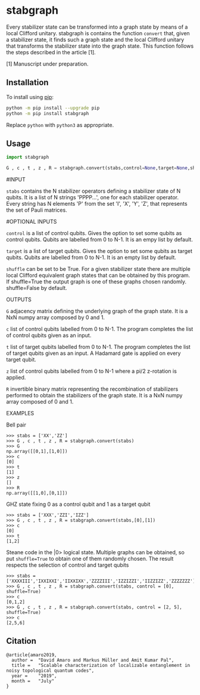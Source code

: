 # stabgraph

Every stabilizer state can be transformed into a graph state by means of a local 
Clifford unitary. stabgraph is contains the function `convert` that, given a 
stabilizer state, it finds such a graph state and the local Clifford unitary 
that transforms the stabilizer state into the graph state. This function follows
the steps described in the article [1].

[1] Manuscript under preparation. 

## Installation

To install using [pip](https://pip.pypa.io/en/stable/):

```bash
python -m pip install --upgrade pip
python -m pip install stabgraph
```

Replace `python` with `python3` as appropriate.


## Usage

```python
import stabgraph

G , c , t , z , R = stabgraph.convert(stabs,control=None,target=None,shuffle=False) 
```
#INPUT

`stabs`     contains the N stabilizer operators defining a stabilizer state of N 
            qubits. It is a list of N strings 'PPPP...', one for each stabilizer 
            operator. Every string has N elements 'P' from the set 'I', 'X', 'Y', 
            'Z', that represents the set of Pauli matrices.

#OPTIONAL INPUTS

`control`   is a list of control qubits. Gives the option to set some qubits as 
            control qubits. Qubits are labelled from 0 to N-1. It is an empy list by
            default.
        
`target`    is a list of target qubits. Gives the option to set some qubits as
            target qubits. Qubits are labelled from 0 to N-1. It is an empty list by
            default.
        
`shuffle`   can be set to be True. For a given stabilizer state there are multiple 
            local Clifford equivalent graph states that can be obtained by this 
            program. If shuffle=True the output graph is one of these graphs chosen 
            randomly. shuffle=False by default.
        
OUTPUTS

`G`       adjacency matrix defining the underlying graph of the graph state. It is
        a NxN numpy array composed by 0 and 1.
        
`c`       list of control qubits labelled from 0 to N-1. The program completes the
        list of control qubits given as an input.
        
`t`       list of target qubits labelled from 0 to N-1. The program completes the
        list of target qubits given as an input. A Hadamard gate is applied on
        every target qubit.
        
`z`       list of control qubits labelled from 0 to N-1 where a pi/2 z-rotation is
        applied.
        
`R`       invertible binary matrix representing the recombination of stabilizers
        performed to obtain the stabilizers of the graph state. It is a NxN 
        numpy array composed of 0 and 1.
        
EXAMPLES

Bell pair
```
>>> stabs = ['XX','ZZ']
>>> G , c , t , z , R = stabgraph.convert(stabs)
>>> G
np.array([[0,1],[1,0]])
>>> c
[0]
>>> t
[1]
>>> z
[]
>>> R
np.array([[1,0],[0,1]])
```

GHZ state fixing 0 as a control qubit and 1 as a target qubit
```
>>> stabs = ['XXX','ZZI','IZZ']
>>> G , c , t , z , R = stabgraph.convert(stabs,[0],[1])
>>> c
[0]
>>> t
[1,2]
```

Steane code in the |0> logical state. 
Multiple graphs can be obtained, so put `shuffle=True` to obtain one of them randomly chosen.
The result respects the selection of control and target qubits
```
>>> stabs = ['XXXXIII','IXXIXXI','IIXXIXX','ZZZZIII','IZZIZZI','IIZZIZZ','ZZZZZZZ']
>>> G , c , t , z , R = stabgraph.convert(stabs, control = [0], shuffle=True)
>>> c
[0,1,2]
>>> G , c , t , z , R = stabgraph.convert(stabs, control = [2, 5], shuffle=True)
>>> c
[2,5,6]

```

## Citation
```
@article{amaro2019,
  author = 	"David Amaro and Markus Müller and Amit Kumar Pal",
  title = 	"Scalable characterization of localizable entanglement in noisy topological quantum codes",
  year = 	"2019",
  month =   "July"
}
```